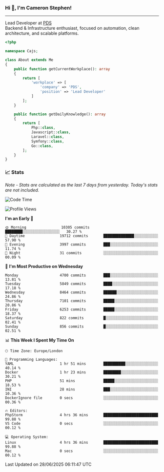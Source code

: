 ### Hi 👋, I'm Cameron Stephen!

---

Lead Developer at [PDS](https://prindatasolutions.co.uk)  
Backend & Infrastructure enthusiast, focused on automation, clean architecture, and scalable platforms.


```php
<?php

namespace Cajs;

class About extends Me
{
    public function getCurrentWorkplace(): array
    {
        return [
            'workplace' => [
                'company' => 'PDS',
                'position' => 'Lead Developer'
            ]
        ];
    }

    public function getDailyKnowledge(): array
    {
        return [
            Php::class,
            Javascript::class,
            Laravel::class,
            Symfony::class,
            Go::class,
        ];
    }
}
```

### 📈 Stats
<p><em>Note - Stats are calculated as the last 7 days from yesterday. Today's stats are not included.</em></p>


<!--START_SECTION:waka-->
![Code Time](http://img.shields.io/badge/Code%20Time-4%2C547%20hrs%2012%20mins-blue)

![Profile Views](http://img.shields.io/badge/Profile%20Views-0-blue)

**I'm an Early 🐤** 

```text
🌞 Morning                10305 commits       ████████░░░░░░░░░░░░░░░░░   30.27 % 
🌆 Daytime                19712 commits       ██████████████░░░░░░░░░░░   57.90 % 
🌃 Evening                3997 commits        ███░░░░░░░░░░░░░░░░░░░░░░   11.74 % 
🌙 Night                  31 commits          ░░░░░░░░░░░░░░░░░░░░░░░░░   00.09 % 
```
📅 **I'm Most Productive on Wednesday** 

```text
Monday                   4700 commits        ███░░░░░░░░░░░░░░░░░░░░░░   13.81 % 
Tuesday                  5849 commits        ████░░░░░░░░░░░░░░░░░░░░░   17.18 % 
Wednesday                8464 commits        ██████░░░░░░░░░░░░░░░░░░░   24.86 % 
Thursday                 7101 commits        █████░░░░░░░░░░░░░░░░░░░░   20.86 % 
Friday                   6253 commits        █████░░░░░░░░░░░░░░░░░░░░   18.37 % 
Saturday                 822 commits         █░░░░░░░░░░░░░░░░░░░░░░░░   02.41 % 
Sunday                   856 commits         █░░░░░░░░░░░░░░░░░░░░░░░░   02.51 % 
```


📊 **This Week I Spent My Time On** 

```text
🕑︎ Time Zone: Europe/London

💬 Programming Languages: 
YAML                     1 hr 51 mins        ██████████░░░░░░░░░░░░░░░   40.14 % 
Docker                   1 hr 23 mins        ████████░░░░░░░░░░░░░░░░░   30.21 % 
PHP                      51 mins             █████░░░░░░░░░░░░░░░░░░░░   18.53 % 
INI                      28 mins             ███░░░░░░░░░░░░░░░░░░░░░░   10.36 % 
DockerIgnore file        0 secs              ░░░░░░░░░░░░░░░░░░░░░░░░░   00.36 % 

🔥 Editors: 
PhpStorm                 4 hrs 36 mins       █████████████████████████   99.88 % 
VS Code                  0 secs              ░░░░░░░░░░░░░░░░░░░░░░░░░   00.12 % 

💻 Operating System: 
Linux                    4 hrs 36 mins       █████████████████████████   99.88 % 
Mac                      0 secs              ░░░░░░░░░░░░░░░░░░░░░░░░░   00.12 % 
```


 Last Updated on 28/06/2025 06:11:47 UTC
<!--END_SECTION:waka-->
